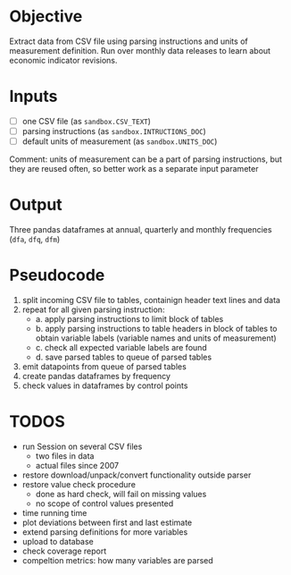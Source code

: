 Objective
=========

Extract data from CSV file using parsing instructions and units of measurement definition. 
Run over monthly data releases to learn about economic indicator revisions.

Inputs
======

- [ ] one CSV file (as `sandbox.CSV_TEXT`)
- [ ] parsing instructions (as `sandbox.INTRUCTIONS_DOC`)
- [ ] default units of measurement (as `sandbox.UNITS_DOC`)

Comment: units of measurement can be a part of parsing instructions, but they are 
         reused often, so better work as a separate input parameter 

Output
======

Three pandas dataframes at annual, quarterly and monthly frequencies (`dfa`, `dfq`, `dfm`)
    
Pseudocode
==========

1. split incoming CSV file to tables, containign header text lines and data
2. repeat for all given parsing instruction: 
   -  a. apply parsing instructions to limit block of tables 
    - b. apply parsing instructions to table headers in block of tables 
         to obtain variable labels (variable names and units of measurement) 
    - c. check all expected variable labels are found 
    - d. save parsed tables to queue of parsed tables
3. emit datapoints from queue of parsed tables
4. create pandas dataframes by frequency
5. check values in dataframes by control points

TODOS
=====
- run Session on several CSV files
  - two files in data
  - actual files since 2007
- restore download/unpack/convert functionality outside parser
- restore value check procedure 
  - done as hard check, will fail on missing values  
  - no scope of control values presented
- time running time 
- plot deviations between first and last estimate
- extend parsing definitions for more variables
- upload to database
- check coverage report 
- compeltion metrics: how many variables are parsed

